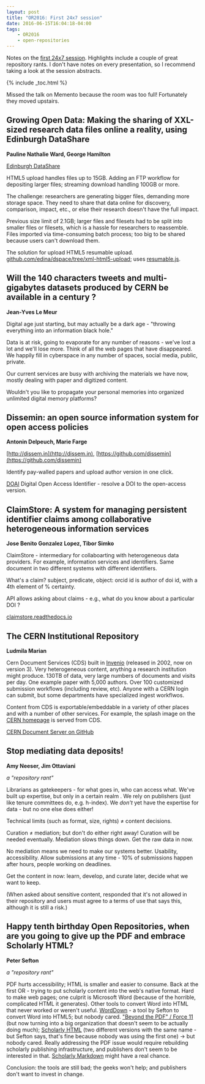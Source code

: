 ```yaml
---
layout: post
title: "OR2016: First 24x7 session"
date: 2016-06-15T16:04:18-04:00
tags:
    - OR2016
    - open-repositories
---
```


Notes on the [first 24x7 session](https://www.conftool.com/or2016/index.php?page=browseSessions&form_session=126).
Highlights include a couple of great repository rants.  I don't have notes on every presentation, so I recommend taking a look at the session abstracts.

{% include _toc.html %}

Missed the talk on Memento because the room was too full!  Fortunately they moved upstairs.

## Growing Open Data: Making the sharing of XXL-sized research data files online a reality, using Edinburgh DataShare

**Pauline Nathalie Ward, George Hamilton**

[Edinburgh DataShare](http://datashare.is.ed.ac.uk)

HTML5 upload handles files up to 15GB.  Adding an FTP workflow for depositing larger files; streaming download handling 100GB or more.

The challenge: researchers are generating bigger files, demanding more storage space. They need to share that data online for discovery, comparison, impact, etc., or else their research doesn't have the full impact.

Previous size limit of 2.1GB; larger files and filesets had to be split into smaller files or filesets, which is a hassle for researchers to reassemble.  Files imported via time-consuming batch process; too big to be shared because users can't download them.

The solution for upload  HTML5 resumable upload.  [github.com/edina/dspace/tree/xml-html5-upload](http://github.com/edina/dspace/tree/xml-html5-upload); uses [resumable.js](http://resumablejs.com/).

## Will the 140 characters tweets and multi-gigabytes datasets produced by CERN be available in a century ?

**Jean-Yves Le Meur**

Digital age just starting, but may actually be a dark age - "throwing everything into an information black hole."

Data is at risk, going to evaporate for any number of reasons - we've lost a lot and we'll lose more.  Think of all the web pages that have disappeared.  We happily fill in cyberspace in any number of spaces, social media, public, private.

Our current services are busy with archiving the materials we have now, mostly dealing with paper and digitized content.

Wouldn't you like to propagate your personal memories into organized unlimited digital memory platforms?

## Dissemin: an open source information system for open access policies

**Antonin Delpeuch, Marie Farge**

[http://dissem.in](http://dissem.in), [https://github.com/dissemin](https://github.com/dissemin)

Identify pay-walled papers and upload author version in one click.

[DOAI](http://doai.io) Digital Open Access Identifier - resolve a DOI to the open-access version.

## ClaimStore: A system for managing persistent identifier claims among collaborative heterogeneous information services

**Jose Benito Gonzalez Lopez, Tibor Simko**

ClaimStore - intermediary for collaboarting with heterogeneous data providers.  For example, information services and identifiers.  Same document in two different systems with different identifiers.

What's a claim? subject, predicate, object: orcid id is author of doi id, with a 4th element of % certainty.

API allows asking about claims - e.g., what do you know about a particular DOI ?

[claimstore.readthedocs.io](http://claimstore.readthedocs.io)

## The CERN Institutional Repository

**Ludmila Marian**

Cern Document Services (CDS) built in [Invenio](http://invenio-software.org/) (released in 2002, now on version 3).  Very heterogeneous content, anything a research institution might produce.  130TB of data, very large numbers of documents and visits per day.  One example paper with 5,000 authors.  Over 100 customized submission workflows (including review, etc).  Anyone with a CERN login can submit, but some departments have specialized ingest workflwos.

Content from CDS is exportable/embeddable in a variety of other places and with a number of other services.  For example, the splash image on the [CERN homepage](http://home.cern/) is served from CDS.

[CERN Document Server on GitHub](https://github.com/CERNDocumentServer/cds)

## Stop mediating data deposits!

**Amy Neeser, Jim Ottaviani**

*a  "repository rant"*

Librarians as gatekeepers - for what goes in, who can access what.  We've built up expertise, but only in a certain realm .  We rely on publishers (just like tenure committees do, e.g. h-index).  We *don't* yet have the expertise for data - but no one else does either!

Technical limits (such as format, size, rights) ≠ content decisions.

Curation ≠ mediation; but don't do either right away!  Curation will be needed eventually.  Mediation slows things down.  Get the raw data in now.

No mediation means we need to make our systems better.  Usability, accessibility.  Allow submissions at any time - 10% of submissions happen after hours, people working on deadlines.

Get the content in now: learn, develop, and curate later, decide what we want to keep.

(When asked about sensitive content, responded that it's not allowed in their repository and users must agree to a terms of use that says this, although it is still a risk.)

## Happy tenth birthday Open Repositories, when are you going to give up the PDF and embrace Scholarly HTML?

**Peter Sefton**

*a  "repository rant"*

PDF hurts accessibility; HTML is smaller and easier to consume.  Back at the first OR  - trying to put scholarly content into the web's native format.  Hard to make web pages; one culprit is Microsoft Word (because of the horrible, complicated HTML it generates).  Other tools to convert Word into HTML that never worked or weren't useful.  [WordDown](http://ptsefton.com/2011/10/18/worddown-word-to-html5-conversion-tool.htm) - a tool by Sefton to convert Word into HTML5; but nobody cared.  ["Beyond the PDF" /  Force 11](https://www.force11.org/meetings/beyond-pdf-2) (but now turning into a big organization that doesn't seem to be actually doing much); [Scholarly HTML](http://scholarlyhtml.org/) (two different versions with the same name - but Sefton says, that's fine because nobody was using the first one) → but nobody cared.  Really addressing the PDF issue would require rebuilding scholarly publishing infrastructure, and publishers don't seem to be interested in that.  [Scholarly Markdown](http://scholarlymarkdown.com/) might have a real chance.

Conclusion: the tools are still bad; the geeks won't help; and publishers don't want to invest in change.

